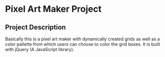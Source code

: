 # Pixel Art Maker Project

## Project Description

Basically this is a pixel art maker with dynamically created grids
as well as a color pallette from which users can choose to color the grid boxes.
It is built with jQuery (A JavaScript library).

